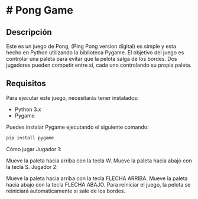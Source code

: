 # # Pong Game

## Descripción

Este es un juego de Pong, (Ping Pong version digital) es simple y esta hecho en Python utilizando la biblioteca Pygame. 
El objetivo del juego es controlar una paleta para evitar que la pelota salga de los bordes. Dos jugadores pueden competir entre sí, cada uno controlando su propia paleta.

## Requisitos

Para ejecutar este juego, necesitarás tener instalados:

- Python 3.x
- Pygame

Puedes instalar Pygame ejecutando el siguiente comando:

```bash
pip install pygame
```

Cómo jugar
Jugador 1:

Mueve la paleta hacia arriba con la tecla W.
Mueve la paleta hacia abajo con la tecla S.
Jugador 2:

Mueve la paleta hacia arriba con la tecla FLECHA ARRIBA.
Mueve la paleta hacia abajo con la tecla FLECHA ABAJO.
Para reiniciar el juego, la pelota se reiniciará automáticamente si sale de los bordes.